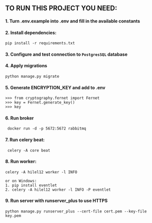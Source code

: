 ## TO RUN THIS PROJECT YOU NEED:

#### 1. Turn .env.example into .env and fill in the available constants 
#### 2. Install dependencies:
```
pip install -r requirements.txt
```
#### 3. Configure and test connection to `PostgresSQL` database
#### 4. Apply migrations 
```
python manage.py migrate
```
#### 5. Generate ENCRYPTION_KEY and add to .env
```
>>> from cryptography.fernet import Fernet
>>> key = Fernet.generate_key()
>>> key
```
#### 6. Run broker
```
 docker run -d -p 5672:5672 rabbitmq
```
#### 7. Run celery beat:
```
 celery -A core beat 
```
#### 8. Run worker:
```
celery -A hilel12 worker -l INFO

or on Windows:
1. pip install eventlet
2. celery -A hilel12 worker -l INFO -P eventlet
```
#### 9. Run server with runserver_plus to use HTTPS
```
python manage.py runserver_plus --cert-file cert.pem --key-file key.pem
```
